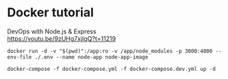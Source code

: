 # Docker tutorial

DevOps with Node.js & Express  
https://youtu.be/9zUHg7xjIqQ?t=11219

`docker run -d -v "$(pwd)":/app:ro -v /app/node_modules -p 3000:4000 --env-file ./.env --name node-app node-app-image`

`docker-compose -f docker-compose.yml -f docker-compose.dev.yml up -d`
